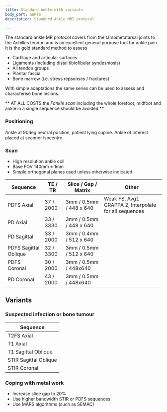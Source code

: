 ```yaml
---
title: Standard Ankle with variants
body_part: ankle
description: Standard Ankle MRI protocol

---
```

The standard ankle MR protocol covers from the tarsometatarsal joints to the Achilles tendon and is an excellent general purpose tool for ankle pain. It is the gold standard method to assess

* Cartilage and articular surfaces
* Ligaments (including distal tibiofibular syndesmosis)
* All tendon groups
* Plantar fascia
* Bone marrow (i.e. stress repsonses / fractures)

With simple adaptations the same series can be used to assess and characterise bone lesions.

** AT ALL COSTS the _Fankle scan_ including the whole forefoot, midfoot and ankle in a single sequence should be avoided **

### Positioning
Ankle at 90deg neutral position, patient lying supine. Ankle of interest placed at scanner isocentre.

### Scan
- High resolution ankle coil
- Base FOV 140mm ± 1mm
- Simple orthogonal planes used unless otherwise indicated


| Sequence						|	TE / TR			|	Slice / Gap / Matrix		| Other |
|---							|---				|---							|---    |
| PDFS Axial	| 37 / 2000			| 3mm / 0.5mm / 448 x 640				| Weak FS, Avg1 GRAPPA 2, Interpolate for all sequences |
| PD Axial	| 33 / 3330			| 3mm / 0.5mm / 448 x 640				|  |
| PD Sagittal | 33 / 2000     | 3mm / 0.4mm / 512 x 640     |
| PDFS Sagittal Oblique	| 32 / 3300			| 3mm / 0.5mm / 512 x 640				|  |
| PDFS Coronal	| 30 / 2000			| 3mm / 0.5mm / 448x640				| |
| PD Coronal	| 43 / 2000			| 3mm / 0.5mm / 448x640				| |

## Variants

### Suspected infection or bone tumour

| Sequence              |
| ---                   |
| T2FS Axial            |
| T1 Axial            |
| T1 Sagittal Oblique   |
| STIR Sagittal Oblique   |
| STIR Coronal   |

### Coping with metal work

- Increase slice gap to 20%
- Use higher bandwidth STIR or PDFS sequences
- Use MARS algorithms (such as SEMAC)
